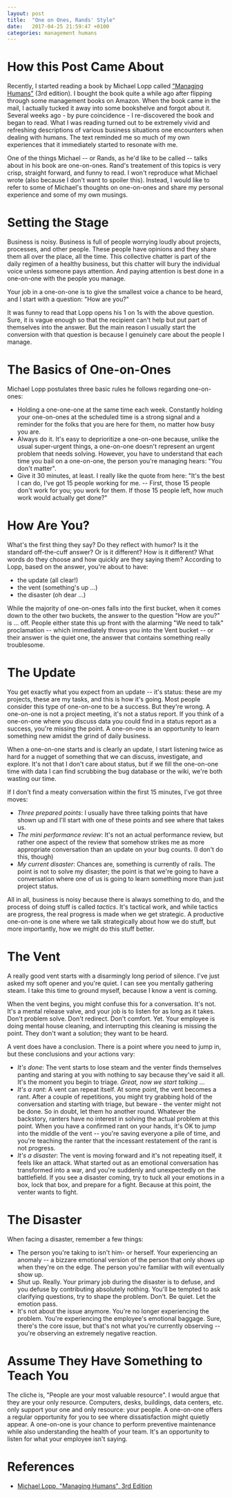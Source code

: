 ```yaml
---
layout: post
title:  "One on Ones, Rands' Style"
date:   2017-04-25 21:59:47 +0100
categories: management humans
---
```


<script type="text/javascript" async
  src="https://cdn.mathjax.org/mathjax/latest/MathJax.js?config=TeX-MML-AM_CHTML">
</script>

# How this Post Came About
Recently, I started reading a book by Michael Lopp called ["Managing Humans"](https://randsinrepose.com/archives/managing-humans-third-edition/) (3rd edition). I bought the book quite a while ago after flipping through some management books on Amazon. When the book came in the mail, I actually tucked it away into some bookshelve and forgot about it. Several weeks ago - by pure coincidence - I re-discovered the book and began to read. What I was reading turned out to be extremely vivid and refreshing descriptions of various business situations one encounters when dealing with humans. The text reminded me so much of my own experiences that it immediately started to resonate with me.

One of the things Michael -- or Rands, as he'd like to be called -- talks about in his book are one-on-ones. Rand's treatement of this topics is very crisp, straight forward, and funny to read. I won't reproduce what Michael wrote (also because I don't want to spoiler this). Instead, I would like to refer to some of Michael's thoughts on one-on-ones and share my personal experience and some of my own musings.

# Setting the Stage
Business is noisy. Business is full of people worrying loudly about projects, processes, and other people. These people have opinions and they share them all over the place, all the time. This collective chatter is part of the daily regimen of a healthy business, but this chatter will bury the individual voice unless someone pays attention. And paying attention is best done in a one-on-one with the people you manage.

Your job in a one-on-one is to give the smallest voice a chance to be heard, and I start with a question: "How are you?"

It was funny to read that Lopp opens his 1 on 1s with the above question. Sure, it is vague enough so that the recipient can't help but put part of themselves into the answer. But the main reason I usually start the conversion with that question is because I genuinely care about the people I manage. 

# The Basics of One-on-Ones
Michael Lopp postulates three basic rules he follows regarding one-on-ones:

* Holding a one-one-one at the same time each week. Constantly holding your one-on-ones at the scheduled time is a strong signal and a reminder for the folks that you are here for them, no matter how busy you are.
* Always do it. It's easy to deprioritize a one-on-one because, unlike the usual super-urgent things, a one-on-one doesn't represent an urgent problem that needs solving. However, you have to understand that each time you bail on a one-on-one, the person you're managing hears: "You don't matter".
* Give it 30 minutes, at least. I really like the quote from here: "It's the best I can do, I've got 15 people working for me. -- First, those 15 people don't work for you; you work for them. If those 15 people left, how much work would actually get done?"

# How Are You?
What's the first thing they say? Do they reflect with humor? Is it the standard off-the-cuff answer? Or is it different? How is it different? What words do they choose and how quickly are they saying them? According to Lopp, based on the answer, you're about to have:

* the update (all clear!)
* the vent (something's up ...)
* the disaster (oh dear ...)

While the majority of one-on-ones falls into the first bucket, when it comes down to the other two buckets, the answer to the question "How are you?" is ... off.  People either state this up front with the alarming "We need to talk" proclamation -- which immediately throws you into the Vent bucket -- or their answer is the quiet one, the answer that contains something really troublesome.

# The Update
You get exactly what you expect from an update -- it's status: these are my projects, these are my tasks, and this is how it's going. Most people consider this type of one-on-one to be a success. But they're wrong. A one-on-one is not a project meeting, it's not a status report. If you think of a one-on-one where you discuss data you could find in a status report as a success, you're missing the point. A one-on-one is an opportunity to learn something new amidst the grind of daily business.

When a one-on-one starts and is clearly an update, I start listening twice as hard for a nugget of something that we can discuss, investigate, and explore. It's not that I don't care about status, but if we fill the one-on-one time with data I can find scrubbing the bug database or the wiki, we're both wasting our time.

If I don't find a meaty conversation within the first 15 minutes, I've got three moves:

* _Three prepared points_: I usually have three talking points that have shown up and I'll start with one of these points and see where that takes us.
* _The mini performance review_: It's not an actual performance review, but rather one aspect of the review that somehow strikes me as more appropriate conversation than an update on your bug counts. (I don't do this, though)
* _My current disaster_: Chances are, something is currently of rails. The point is not to solve my disaster; the point is that we're going to have a conversation where one of us is going to learn something more than just project status.

All in all, business is noisy because there is always something to do, and the process of doing stuff is called _tactics_. It's tactical work, and while tactics are progress, the real progress is made when we get strategic. A productive one-on-one is one where we talk strategically about how we do stuff, but more importantly, how we might do this stuff better.

# The Vent
A really good vent starts with a disarmingly long period of silence. I've just asked my soft opener and you're quiet. I can see you mentally gathering steam. I take this time to ground myself, because I know a vent is coming. 

When the vent begins, you might confuse this for a conversation. It's not. It's a mental release valve, and your job is to listen for as long as it takes. Don't problem solve. Don't redirect. Don't comfort. Yet. Your employee is doing mental house cleaning, and interrupting this cleaning is missing the point. They don't want a solution; they want to be heard. 

A vent does have a conclusion. There is a point where you need to jump in, but these conclusions and your actions vary:

* _It's done_: The vent starts to lose steam and the venter finds themselves panting and staring at you with nothing to say because they've said it all. It's the moment you begin to triage. _Great, now we start talking_ ...
* _It's a rant_: A vent can repeat itself. At some point, the vent becomes a rant. After a couple of repetitions, you might try grabbing hold of the conversation and starting with triage, but beware - the venter might not be done. So in doubt, let them ho another round. Whatever the backstory, ranters have no interest in solving the actual problem at this point. When you have a confirmed rant on your hands, it's OK to jump into the middle of the vent -- you're saving everyone a pile of time, and you're teaching the ranter that the incessant restatement of the rant is not progress.
* _It's a disaster_: The vent is moving forward and it's not repeating itself, it feels like an attack. What started out as an emotional conversation has transformed into a war, and you're suddenly and unexpectedly on the battlefield. If you see a disaster coming, try to tuck all your emotions in a box, lock that box, and prepare for a fight. Because at this point, the venter wants to fight.

# The Disaster
When facing a disaster, remember a few things:

* The person you're taking to isn't him- or herself. Your experiencing an anomaly -- a bizzare emotional version of the person that only shows up when they're on the edge. The person you're familiar with will eventually show up.
* Shut up. Really. Your primary job during the disaster is to defuse, and you defuse by contributing absolutely nothing. You'll be tempted to ask clarifying questions, try to shape the problem. Don't. Be quiet. Let the emotion pass.
* It's not about the issue anymore. You're no longer experiencing the problem. You're experiencing the employee's emotional baggage. Sure, there's the core issue, but that's not what you're currently observing -- you're observing an extremely negative reaction.

# Assume They Have Something to Teach You
The cliche is, "People are your most valuable resource". I would argue that they are your only resource. Computers, desks, buildings, data centers, etc. only support your one and only resource: your people. A one-on-one offers a regular opportunity for you to see where dissatisfaction might quietly appear. A one-on-one is your chance to perform preventive maintenance while also understanding the health of your team. It's an opportunity to listen for what your employee isn't saying.


# References
* [Michael Lopp, "Managing Humans", 3rd Edition](https://randsinrepose.com/archives/managing-humans-third-edition/)
